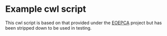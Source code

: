 # Example cwl script

This cwl script is based on that provided under the [EOEPCA](https://github.com/EOEPCA) project but has been stripped down to be used in testing.
